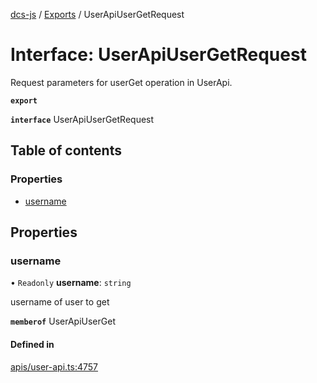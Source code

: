 [dcs-js](../README.md) / [Exports](../modules.md) / UserApiUserGetRequest

# Interface: UserApiUserGetRequest

Request parameters for userGet operation in UserApi.

**`export`**

**`interface`** UserApiUserGetRequest

## Table of contents

### Properties

- [username](UserApiUserGetRequest.md#username)

## Properties

### <a id="username" name="username"></a> username

• `Readonly` **username**: `string`

username of user to get

**`memberof`** UserApiUserGet

#### Defined in

[apis/user-api.ts:4757](https://github.com/unfoldingWord/dcs-js/blob/b29eb7a/apis/user-api.ts#L4757)
